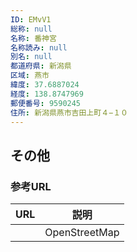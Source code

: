 ```yaml
---
ID: EMvV1
総称: null
名称: 番神宮
名称読み: null
別名: null
都道府県: 新潟県
区域: 燕市
緯度: 37.6887024
経度: 138.8747969
郵便番号: 9590245
住所: 新潟県燕市吉田上町４−１０
---
```


## その他

### 参考URL

| URL | 説明          |
| --- | ------------- |
|     | OpenStreetMap |
